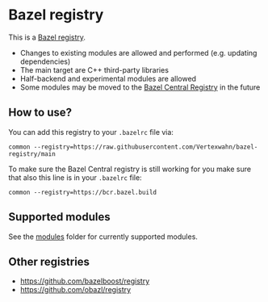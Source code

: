 # Bazel registry

This is a [Bazel registry](https://bazel.build/external/registry).

- Changes to existing modules are allowed and performed (e.g. updating dependencies)
- The main target are C++ third-party libraries
- Half-backend and experimental modules are allowed
- Some modules may be moved to the [Bazel Central Registry](https://registry.bazel.build/) in the future

## How to use?

You can add this registry to your `.bazelrc` file via:

```
common --registry=https://raw.githubusercontent.com/Vertexwahn/bazel-registry/main
```

To make sure the Bazel Central registry is still working for you make sure that also this line is in your `.bazelrc` file:

```
common --registry=https://bcr.bazel.build
```

## Supported modules

See the [modules](/modules/) folder for currently supported modules.

## Other registries

- https://github.com/bazelboost/registry
- https://github.com/obazl/registry
